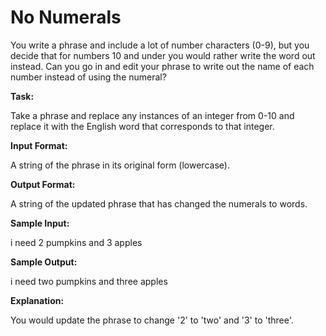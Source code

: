
# No Numerals

You write a phrase and include a lot of number characters (0-9), but you decide that for numbers 10 and under you would rather write the word out instead. Can you go in and edit your phrase to write out the name of each number instead of using the numeral?  

**Task:**

Take a phrase and replace any instances of an integer from 0-10 and replace it with the English word that corresponds to that integer. 

**Input Format:**

A string of the phrase in its original form (lowercase). 

**Output Format:**

A string of the updated phrase that has changed the numerals to words. 

**Sample Input:**

i need 2 pumpkins and 3 apples 

**Sample Output:**

i need two pumpkins and three apples

**Explanation:**
  
You would update the phrase to change '2' to 'two' and '3' to 'three'.